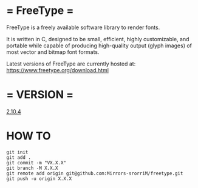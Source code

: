 # = FreeType =

FreeType is a freely available software library to render fonts.

It is written in C, designed to be small, efficient, highly customizable, and portable while capable of producing high-quality output (glyph images) of most vector and bitmap font formats.

Latest versions of FreeType are currently hosted at:
    https://www.freetype.org/download.html


# = VERSION =

[2.10.4](https://github.com/Mirrors-srorriM/freetype/tree/2.10.4)


# HOW TO

```
git init
git add .
git commit -m "VX.X.X"
git branch -M X.X.X
git remote add origin git@github.com:Mirrors-srorriM/freetype.git
git push -u origin X.X.X
```
